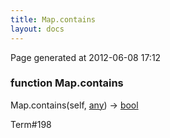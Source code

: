 ```yaml
---
title: Map.contains
layout: docs
---
```


<div class="bottom_right_note">Page generated at 2012-06-08 17:12</div>
<h3><span class="minor">function</span> Map.contains</h3>

Map.contains(self, <a href="/docs/any.html">any</a>) -> <a href="/docs/bool.html">bool</a>
<p></p>

<p><span class="extra_minor">Term#198</span></p>
